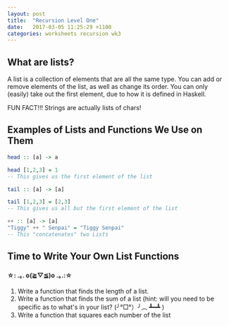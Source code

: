 ```yaml
---
layout: post
title:  "Recursion Level One"
date:   2017-03-05 11:25:29 +1100
categories: worksheets recursion wk3
---
```

## What are lists?
A list is a collection of elements that are all the same type. You can add or remove elements of the list, as well as change its order.
You can only (easily) take out the first element, due to how it is defined in Haskell.

FUN FACT!!! Strings are actually lists of chars!

## Examples of Lists and Functions We Use on Them

```haskell
head :: [a] -> a

head [1,2,3] = 1
-- This gives us the first element of the list

tail :: [a] -> [a]

tail [1,2,3] = [2,3]
-- This gives us all but the first element of the list

++ :: [a] -> [a]
"Tiggy" ++ " Senpai" = "Tiggy Senpai"
-- This "concatenates" two Lists

```

## Time to Write Your Own List Functions
#### ☆: .｡. o(≧▽≦)o .｡.:☆

1. Write a function that finds the length of a list.
2. Write  a function that finds the sum of a list (hint: will you need to be specific as to what's in your list? (╯°□°）╯︵ ┻━┻ )
3. Write a function that squares each number of the list
